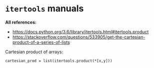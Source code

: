 # `itertools` manuals

**All references:**
- https://docs.python.org/3.6/library/itertools.html#itertools.product
- https://stackoverflow.com/questions/533905/get-the-cartesian-product-of-a-series-of-lists


Cartesian product of arrays:

~~~~
cartesian_prod = list(itertools.product(*[x,y]))
~~~~

